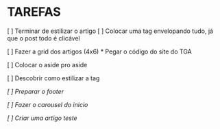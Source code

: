 # TAREFAS

[ ] Terminar de estilizar o artigo
    [ ] Colocar uma tag envelopando tudo, já que o post todo é clicável


[ ] Fazer a grid dos artigos (4x6)
    * Pegar o código do site do TGA

[ ] Colocar o aside pro aside


[ ] Descobrir como estilizar a tag <i>


[ ] Preparar o footer


[ ] Fazer o carousel do inicio


[ ] Criar uma artigo teste